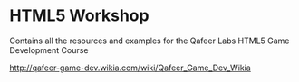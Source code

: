 # HTML5 Workshop
Contains all the resources and examples for the Qafeer Labs HTML5 Game Development Course

http://qafeer-game-dev.wikia.com/wiki/Qafeer_Game_Dev_Wikia